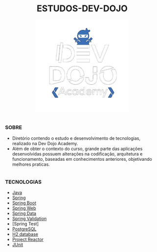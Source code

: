 <h1 align=center>ESTUDOS-DEV-DOJO</h1>

<p align="center">
  <img src="devdojo.png" width="300">
</p>

#
### SOBRE

- Diretório contendo o estudo e desenvolvimento de tecnologias, realizado na Dev Dojo Academy.
- Além de obter o contexto do curso, grande parte das aplicações desenvolvidas possuem alterações na codificação, arquitetura e funcionamento, baseadas em conhecimentos anteriores, objetivando melhores praticas.

#
### TECNOLOGIAS
- [Java](https://docs.oracle.com/en/java)
- [Spring](https://docs.spring.io/spring-framework/docs/current/reference/html/)
- [Spring Boot](https://docs.spring.io/spring-boot/docs/current/reference/htmlsingle/)
- [Spring Web]()
- [Spring Data]()
- [Spring Validation]()
- [Spring Test]
- [PostgreSQL]()
- [H2 database]()
- [Project Reactor](https://projectreactor.io)
- [JUnit](https://junit.org/junit5/)
